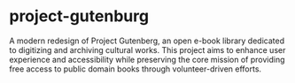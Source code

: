 # project-gutenburg
A modern redesign of Project Gutenberg, an open e-book library dedicated to digitizing and archiving cultural works. This project aims to enhance user experience and accessibility while preserving the core mission of providing free access to public domain books through volunteer-driven efforts.
